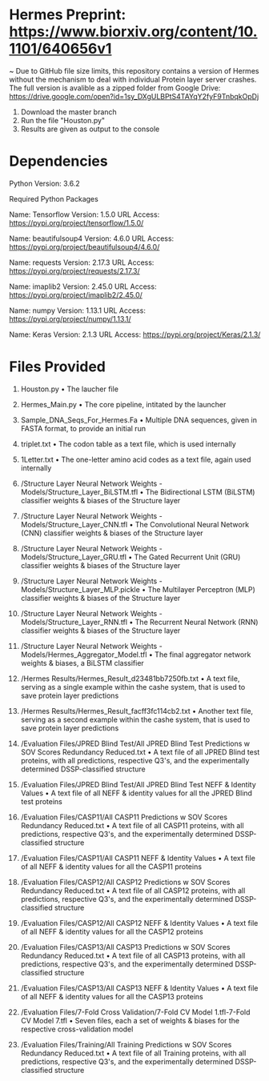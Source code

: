 # Hermes Preprint: https://www.biorxiv.org/content/10.1101/640656v1

~ Due to GitHub file size limits, this repository contains a version of Hermes without the mechanism to deal with individual Protein layer server crashes. The full version is avalible as a zipped folder from Google Drive: https://drive.google.com/open?id=1sy_DXgULBPtS4TAYqY2fyF9TnbqkOpDj

1. Download the master branch
2. Run the file "Houston.py"
3. Results are given as output to the console

# Dependencies

Python Version: 3.6.2

Required Python Packages

Name: Tensorflow
Version: 1.5.0
URL Access: https://pypi.org/project/tensorflow/1.5.0/

Name: beautifulsoup4
Version: 4.6.0
URL Access: https://pypi.org/project/beautifulsoup4/4.6.0/

Name: requests
Version: 2.17.3
URL Access: https://pypi.org/project/requests/2.17.3/

Name: imaplib2
Version: 2.45.0
URL Access: https://pypi.org/project/imaplib2/2.45.0/

Name: numpy
Version: 1.13.1
URL Access: https://pypi.org/project/numpy/1.13.1/

Name: Keras
Version: 2.1.3
URL Access: https://pypi.org/project/Keras/2.1.3/

# Files Provided
1. Houston.py
• The laucher file

2. Hermes_Main.py
• The core pipeline, intitated by the launcher

3. Sample_DNA_Seqs_For_Hermes.Fa
• Multiple DNA sequences, given in FASTA format, to provide an initial run

4. triplet.txt
• The codon table as a text file, which is used internally

5. 1Letter.txt
• The one-letter amino acid codes as a text file, again used internally

6. /Structure Layer Neural Network Weights - Models/Structure_Layer_BiLSTM.tfl
• The Bidirectional LSTM (BiLSTM) classifier weights & biases of the Structure layer

7. /Structure Layer Neural Network Weights - Models/Structure_Layer_CNN.tfl
• The Convolutional Neural Network (CNN) classifier weights & biases of the Structure layer

8. /Structure Layer Neural Network Weights - Models/Structure_Layer_GRU.tfl
• The Gated Recurrent Unit (GRU) classifier weights & biases of the Structure layer

9. /Structure Layer Neural Network Weights - Models/Structure_Layer_MLP.pickle
• The Multilayer Perceptron (MLP) classifier weights & biases of the Structure layer

10. /Structure Layer Neural Network Weights - Models/Structure_Layer_RNN.tfl
• The Recurrent Neural Network (RNN) classifier weights & biases of the Structure layer

11. /Structure Layer Neural Network Weights - Models/Hermes_Aggregator_Model.tfl
• The final aggregator network weights & biases, a BiLSTM classifier

12. /Hermes Results/Hermes_Result_d23481bb7250fb.txt
• A text file, serving as a single example within the cashe system, that is used to save protein layer predictions

13. /Hermes Results/Hermes_Result_facff3fc114cb2.txt
• Another text file, serving as a second example within the cashe system, that is used to save protein layer predictions

14. /Evaluation Files/JPRED Blind Test/All JPRED Blind Test Predictions w SOV Scores Redundancy Reduced.txt
• A text file of all JPRED Blind test proteins, with all predictions, respective Q3's, and the experimentally determined DSSP-classified structure

15. /Evaluation Files/JPRED Blind Test/All JPRED Blind Test NEFF & Identity Values
• A text file of all NEFF & identity values for all the JPRED Blind test proteins

16. /Evaluation Files/CASP11/All CASP11 Predictions w SOV Scores Redundancy Reduced.txt
• A text file of all CASP11 proteins, with all predictions, respective Q3's, and the experimentally determined DSSP-classified structure

17. /Evaluation Files/CASP11/All CASP11 NEFF & Identity Values
• A text file of all NEFF & identity values for all the CASP11 proteins

18. /Evaluation Files/CASP12/All CASP12 Predictions w SOV Scores Redundancy Reduced.txt
• A text file of all CASP12 proteins, with all predictions, respective Q3's, and the experimentally determined DSSP-classified structure

19. /Evaluation Files/CASP12/All CASP12 NEFF & Identity Values
• A text file of all NEFF & identity values for all the CASP12 proteins

20. /Evaluation Files/CASP13/All CASP13 Predictions w SOV Scores Redundancy Reduced.txt
• A text file of all CASP13 proteins, with all predictions, respective Q3's, and the experimentally determined DSSP-classified structure

21. /Evaluation Files/CASP13/All CASP13 NEFF & Identity Values
• A text file of all NEFF & identity values for all the CASP13 proteins

22. /Evaluation Files/7-Fold Cross Validation/7-Fold CV Model 1.tfl-7-Fold CV Model 7.tfl
• Seven files, each a set of weights & biases for the respective cross-validation model

23. /Evaluation Files/Training/All Training Predictions w SOV Scores Redundancy Reduced.txt
• A text file of all Training proteins, with all predictions, respective Q3's, and the experimentally determined DSSP-classified structure

